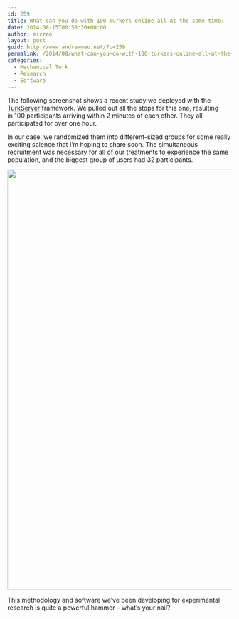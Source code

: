 ```yaml
---
id: 259
title: What can you do with 100 Turkers online all at the same time?
date: 2014-08-15T00:58:30+00:00
author: mizzao
layout: post
guid: http://www.andrewmao.net/?p=259
permalink: /2014/08/what-can-you-do-with-100-turkers-online-all-at-the-same-time
categories:
  - Mechanical Turk
  - Research
  - Software
---
```

The following screenshot shows a recent study we deployed with the [TurkServer](https://github.com/HarvardEconCS/turkserver-meteor) framework. We pulled out all the stops for this one, resulting in 100 participants arriving within 2 minutes of each other. They all participated for over one hour.

In our case, we randomized them into different-sized groups for some really exciting science that I&#8217;m hoping to share soon. The simultaneous recruitment was necessary for all of our treatments to experience the same population, and the biggest group of users had 32 participants.

[<img class="aligncenter wp-image-263 size-full" src="http://www.andrewmao.net/blog/wp-content/uploads/2014/08/2014-08-13-parallel-pixelated.png" alt="" width="1335" height="943" srcset="http://www.andrewmao.net/blog/wp-content/uploads/2014/08/2014-08-13-parallel-pixelated-1024x723.png 1024w, http://www.andrewmao.net/blog/wp-content/uploads/2014/08/2014-08-13-parallel-pixelated-800x565.png 800w, http://www.andrewmao.net/blog/wp-content/uploads/2014/08/2014-08-13-parallel-pixelated.png 1335w" sizes="(max-width: 1335px) 100vw, 1335px" />](http://www.andrewmao.net/blog/wp-content/uploads/2014/08/2014-08-13-parallel-pixelated.png)

This methodology and software we&#8217;ve been developing for experimental research is quite a powerful hammer &#8211; what&#8217;s your nail?